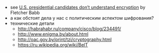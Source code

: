 - see [U.S. presidential candidates don’t understand encryption][no-understanding] by Fletcher Babb
- а как обстоят дела у нас с политическим аспектом шифрования?
- технические детали
  - http://habrahabr.ru/company/cisco/blog/234491/
  - http://www.enigma.by/about.html
  - http://oac.gov.by/print/tzi/cryptography.html
  - https://ru.wikipedia.org/wiki/BelT

[no-understanding]: http://venturebeat.com/2015/12/21/us-presidential-candidates-dont-understand-encryption/
